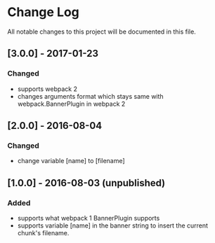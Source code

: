# Change Log

All notable changes to this project will be documented in this file.

## [3.0.0] - 2017-01-23
### Changed
- supports webpack 2
- changes arguments format which stays same with webpack.BannerPlugin in webpack 2

## [2.0.0] - 2016-08-04
### Changed
- change variable [name] to [filename]

## [1.0.0] - 2016-08-03 (unpublished)
### Added
- supports what webpack 1 BannerPlugin supports
- supports variable [name] in the banner string to insert the current chunk's filename.